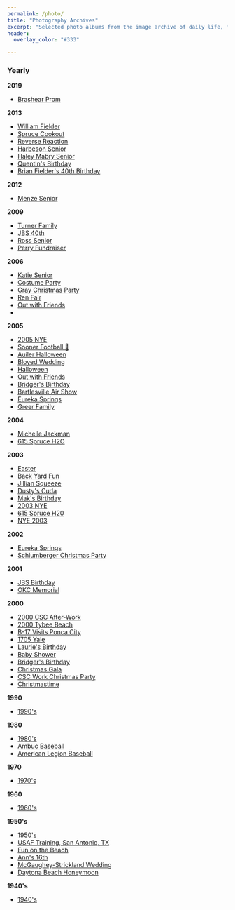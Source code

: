 ```yaml
---
permalink: /photo/
title: "Photography Archives"
excerpt: "Selected photo albums from the image archive of daily life, family gatherings and special events."
header:
  overlay_color: "#333"

---
```

### Yearly
**2019**
- [Brashear Prom](https://photos.app.goo.gl/d943QsctTfo6SNim9)

**2013**
- [William Fielder](https://photos.app.goo.gl/XSXPufNGHmppngoR6)
- [Spruce Cookout](https://photos.app.goo.gl/Hyy9jUYQrAXBgCgv9)
- [Reverse Reaction](https://photos.app.goo.gl/RozeAZCKhfkZPcfy7)
- [Harbeson Senior](https://photos.app.goo.gl/mJTzPoHow7uEVRgo7)
- [Haley Mabry Senior](https://photos.app.goo.gl/BryrSK6FsUxBaKU87)
- [Quentin's Birthday](https://photos.app.goo.gl/7Hk5JNpeZZY3CTfC8)
- [Brian Fielder's 40th Birthday](https://photos.app.goo.gl/zMSyPeVdZixMHRzz8)

**2012**
- [Menze Senior](https://photos.app.goo.gl/N6ugoxCNcmkXtUJdA)

**2009**
- [Turner Family](https://photos.app.goo.gl/vQjEmpuq4N3M9NUK9)
- [JBS 40th](https://photos.app.goo.gl/4zprbK6wBVsavGkK8)
- [Ross Senior](https://photos.app.goo.gl/Ekm4boexEwqCvr7L9)
- [Perry Fundraiser](https://photos.app.goo.gl/nnFeRpX1JHzS5uGbA)

**2006**
- [Katie Senior](https://photos.app.goo.gl/jFzn4Kxq7pDL4XwAA)
- [Costume Party](https://photos.app.goo.gl/EbYAiwBVmgve9Bdu5)
- [Gray Christmas Party](https://photos.app.goo.gl/Chj9rSzug84EKFKQ6)
- [Ren Fair](https://photos.app.goo.gl/b44fgGYKmwdxuLRK8)
- [Out with Friends](https://photos.app.goo.gl/y71dvW4eoLB1nXjLA)
- 

**2005**
- [2005 NYE](https://photos.app.goo.gl/XWz8sBFtFXT2gF768)
- [Sooner Football 🏈](https://photos.app.goo.gl/Vu5cfejqLqKLSaWT9)
- [Auiler Halloween](https://photos.app.goo.gl/mBze7JkVKhYauBGm6)
- [Bloyed Wedding](https://photos.app.goo.gl/dfaSFSESUMxAaD9t9)
- [Halloween](https://photos.app.goo.gl/wbZp89wBY7Yw8bco8)
- [Out with Friends](https://photos.app.goo.gl/ofH1ntETEX8CcnUN6)
- [Bridger's Birthday](https://photos.app.goo.gl/v298RjHWgtqYSmcq6)
- [Bartlesville Air Show](https://photos.app.goo.gl/qbtHBhHj9wsBnuqP9)
- [Eureka Springs](https://photos.app.goo.gl/YwMT1c7mBcWgqXv19)
- [Greer Family](https://photos.app.goo.gl/3o6byVWrrMr5D2T47)

**2004**
- [Michelle Jackman](https://photos.app.goo.gl/vucM4GiUD4AWm3fh7)
- [615 Spruce H2O](https://photos.app.goo.gl/sbXzgpbbsdH5Q1S38)

**2003**
- [Easter](https://photos.app.goo.gl/DvQExg7o1f2FFri87)
- [Back Yard Fun](https://photos.app.goo.gl/gLj3PpN3YgEkScJR7)
- [Jillian Squeeze](https://photos.app.goo.gl/Vi7Xn2928RTY7ULg9)
- [Dusty's Cuda](https://photos.app.goo.gl/Qd7gEUV5ua1RGztc8)
- [Mak's Birthday](https://photos.app.goo.gl/KALpfMknz4EBxfmc6)
- [2003 NYE](https://photos.app.goo.gl/WDPcX1PpSju1QhNt6)
- [615 Spruce H20](https://photos.app.goo.gl/sbXzgpbbsdH5Q1S38)
- [NYE 2003](https://photos.app.goo.gl/WDPcX1PpSju1QhNt6)

**2002**
- [Eureka Springs](https://photos.app.goo.gl/bkx3a1eEg5FryEbg6)
- [Schlumberger Christmas Party](https://photos.app.goo.gl/SV9y5im3JcWebKVd6)

**2001**
- [JBS Birthday](https://photos.app.goo.gl/qF45GXLgyiBD7SaE9)
- [OKC Memorial](https://photos.app.goo.gl/4TzYfPAYTD3AtDvg9)

**2000**
- [2000 CSC After-Work](https://photos.app.goo.gl/HJbL2mipK4WpoZkEA)
- [2000 Tybee Beach](https://photos.app.goo.gl/MNxrh8R4CfiSDP956)
- [B-17 Visits Ponca City](https://photos.app.goo.gl/9U6c86fBJ5QfSzcD6)
- [1705 Yale](https://photos.app.goo.gl/R2pndGb4rsNNH9Q87)
- [Laurie's Birthday](https://photos.app.goo.gl/ebYTB9Q6ECcgSSEs9)
- [Baby Shower](https://photos.app.goo.gl/sTLjdWLFnwYgwgnV7)
- [Bridger's Birthday](https://photos.app.goo.gl/Rh8jPjWbQ2gGhtY29)
- [Christmas Gala](https://photos.app.goo.gl/PaNThP1RmnKybRYD8)
- [CSC Work Christmas Party](https://photos.app.goo.gl/FdVd1RRqRCiFono17)
- [Christmastime](https://photos.app.goo.gl/6VAhVBsjSYrsHz4F9)

**1990**
- [1990's](https://photos.app.goo.gl/5xmQeGDi232TQQP97)

**1980**
- [1980's](https://photos.app.goo.gl/p7C5WGkFcSSqSBFU7)
- [Ambuc Baseball](https://photos.app.goo.gl/DuceBsSXmB9o93Tq7)
- [American Legion Baseball](https://photos.app.goo.gl/F4v2yWd1jGJkpViw5)

**1970**
- [1970's](https://photos.app.goo.gl/Y1E2CT3JEekCFzPu6)

**1960**
- [1960's](https://photos.app.goo.gl/EWq6RnfCwsXgz8LCA)

**1950's**
- [1950's](https://photos.app.goo.gl/CahZu83HXGsyca8x7)
- [USAF Training, San Antonio, TX](https://photos.app.goo.gl/AyuZexm2nBVppJxy5)
- [Fun on the Beach](https://photos.app.goo.gl/6F1bjn5XLmwQMmMF7)
- [Ann's 16th](https://photos.app.goo.gl/MzTFyriRxP866RWw7)
- [McGaughey-Strickland Wedding](https://photos.app.goo.gl/GYq1yJbDcaRzka579)
- [Daytona Beach Honeymoon](https://photos.app.goo.gl/ckWttTeXqQrVn12e8)

**1940's**
- [1940's](https://photos.app.goo.gl/uxnbwdo61iiSTtXc8)
